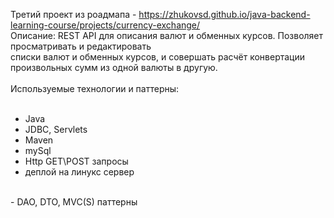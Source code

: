 Третий проект из роадмапа - https://zhukovsd.github.io/java-backend-learning-course/projects/currency-exchange/
<br>
Описание:
REST API для описания валют и обменных курсов. Позволяет просматривать и редактировать <br>
списки валют и обменных курсов, и совершать расчёт конвертации произвольных сумм из одной валюты в другую.<br>
<br>
Используемые технологии и паттерны:<br>
<br>
- Java
- JDBC, Servlets
- Maven
- mySql
- Http GET\POST запросы
- деплой на линукс сервер
<br>
- DAO, DTO, MVC(S) паттерны


